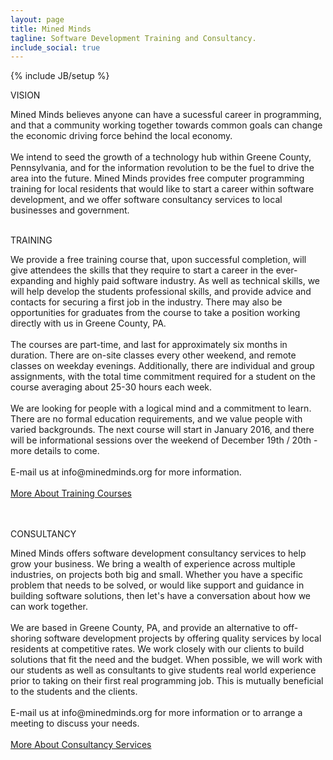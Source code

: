```yaml
---
layout: page
title: Mined Minds
tagline: Software Development Training and Consultancy.
include_social: true
---
```

{% include JB/setup %}

<section id="research" class="centered">
  <p class="section-title"><span>VISION</span></p>
    Mined Minds believes anyone can have a sucessful career in programming, and that a community working together towards common goals can change the economic driving force behind the local economy.<br><br>
    We intend to seed the growth of a technology hub within Greene County, Pennsylvania, and for the information revolution to be the fuel to drive the area into the future. Mined Minds provides free computer programming training for local residents that would like to start a career within software development, and we offer software consultancy services to local businesses and government.
    <br><br> 
  <p class="section-title"><span>TRAINING</span></p>
    We provide a free training course that, upon successful completion, will give attendees the skills that they require to start a career in the ever-expanding and highly paid software industry. As well as technical skills, we will help develop the students professional skills, and provide advice and contacts for securing a first job in the industry. There may also be opportunities for graduates from the course to take a position working directly with us in Greene County, PA. 
    <br><br>
    The courses are part-time, and last for approximately six months in duration. There are on-site classes every other weekend, and remote classes on weekday evenings. Additionally, there are individual and group assignments, with the total time commitment required for a student on the course averaging about 25-30 hours each week.
    <br><br>
    We are looking for people with a logical mind and a commitment to learn. There are no formal education requirements, and we value people with varied backgrounds. The next course will start in January 2016, and there will be informational sessions over the weekend of December 19th / 20th - more details to come.<br><br>
    E-mail us at info@minedminds.org for more information.<br><br>
    <div class="more">
      <a href="training.html" class="button">More About Training Courses</a>
    </div>
    <br><br>
    <p class="section-title"><span>CONSULTANCY</span></p>
    Mined Minds offers software development consultancy services to help grow your business. We bring a wealth of experience across multiple industries, on projects both big and small. Whether you have a specific problem that needs to be solved, or would like support and guidance in building software solutions, then let's have a conversation about how we can work together.<br><br>
    We are based in Greene County, PA, and provide an alternative to off-shoring software development projects by offering quality services by local residents at competitive rates. We work closely with our clients to build solutions that fit the need and the budget. When possible, we will work with our students as well as consultants to give students real world experience prior to taking on their first real programming job. This is mutually beneficial to the students and the clients.<br><br>
    E-mail us at info@minedminds.org for more information or to arrange a meeting to discuss your needs.<br><br>
    <div class="more">
      <a href="consultancy.html/" class="button">More About Consultancy Services</a>
    </div>
 </section>

